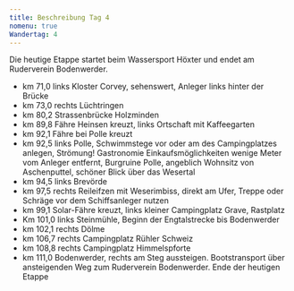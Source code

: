 ```yaml
---
title: Beschreibung Tag 4
nomenu: true
Wandertag: 4
---
```

Die heutige Etappe startet beim Wassersport Höxter und endet am Ruderverein Bodenwerder.

-	km 71,0 links Kloster Corvey, sehenswert, Anleger links hinter der Brücke
-	km 73,0 rechts Lüchtringen
-	km 80,2 Strassenbrücke Holzminden
-	km 89,8 Fähre Heinsen kreuzt, links Ortschaft mit Kaffeegarten
-	km 92,1 Fähre bei Polle kreuzt
-	km 92,5 links Polle, Schwimmstege vor oder am des Campingplatzes anlegen, Strömung!  Gastronomie Einkaufsmöglichkeiten wenige Meter vom Anleger entfernt, Burgruine Polle, angeblich Wohnsitz von Aschenputtel, schöner Blick über das Wesertal
-	km 94,5 links Brevörde
-	km 97,5 rechts Reileifzen mit Weserimbiss, direkt am Ufer, Treppe oder Schräge vor dem Schiffsanleger nutzen
-	km 99,1 Solar-Fähre kreuzt, links kleiner Campingplatz Grave, Rastplatz
-	Km 101,0 links Steinmühle, Beginn der Engtalstrecke bis Bodenwerder
-	km 102,1 rechts Dölme
-	km 106,7 rechts Campingplatz Rühler Schweiz
-	km 108,8 rechts Campingplatz Himmelspforte
-	km 111,0 Bodenwerder, rechts am Steg aussteigen. Bootstransport über ansteigenden Weg zum Ruderverein Bodenwerder. Ende der heutigen Etappe 
